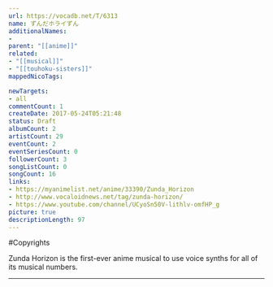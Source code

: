 ```yaml
---
url: https://vocadb.net/T/6313
name: ずんだホライずん
additionalNames: 
- 
parent: "[[anime]]"
related:
- "[[musical]]"
- "[[touhoku-sisters]]"
mappedNicoTags:

newTargets:
- all
commentCount: 1
createDate: 2017-05-24T05:21:48
status: Draft
albumCount: 2
artistCount: 29
eventCount: 2
eventSeriesCount: 0
followerCount: 3
songListCount: 0
songCount: 16
links: 
- https://myanimelist.net/anime/33390/Zunda_Horizon
- http://www.vocaloidnews.net/tag/zunda-horizon/
- https://www.youtube.com/channel/UCyoSn50V-lithlv-omfHP_g
picture: true
descriptionLength: 97
---
```


#Copyrights

Zunda Horizon is the first-ever anime musical to use voice synths for all of its musical numbers.

---


